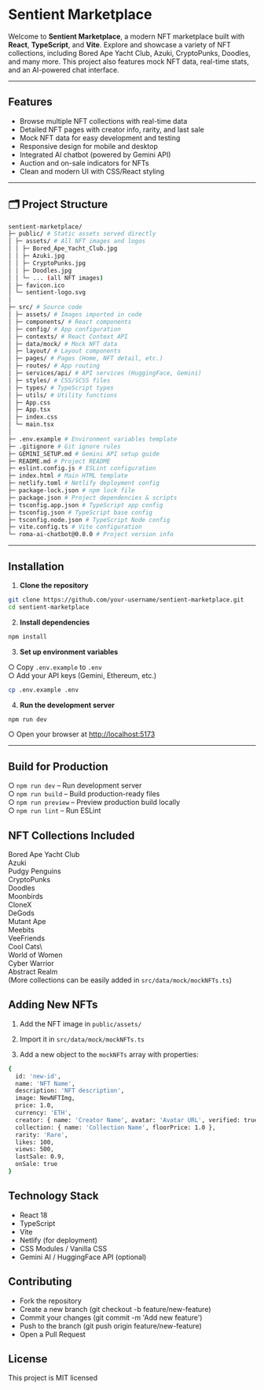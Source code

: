 # Sentient Marketplace

Welcome to **Sentient Marketplace**, a modern NFT marketplace built with **React**, **TypeScript**, and **Vite**. Explore and showcase a variety of NFT collections, including Bored Ape Yacht Club, Azuki, CryptoPunks, Doodles, and many more. This project also features mock NFT data, real-time stats, and an AI-powered chat interface.  

---

## Features

- Browse multiple NFT collections with real-time data
- Detailed NFT pages with creator info, rarity, and last sale
- Mock NFT data for easy development and testing
- Responsive design for mobile and desktop
- Integrated AI chatbot (powered by Gemini API)
- Auction and on-sale indicators for NFTs
- Clean and modern UI with CSS/React styling

---

## 🗂 Project Structure
```bash
sentient-marketplace/
├─ public/ # Static assets served directly
│ ├─ assets/ # All NFT images and logos
│ │ ├─ Bored_Ape_Yacht_Club.jpg
│ │ ├─ Azuki.jpg
│ │ ├─ CryptoPunks.jpg
│ │ ├─ Doodles.jpg
│ │ └─ ... (all NFT images)
│ ├─ favicon.ico
│ └─ sentient-logo.svg
│
├─ src/ # Source code
│ ├─ assets/ # Images imported in code
│ ├─ components/ # React components
│ ├─ config/ # App configuration
│ ├─ contexts/ # React Context API
│ ├─ data/mock/ # Mock NFT data
│ ├─ layout/ # Layout components
│ ├─ pages/ # Pages (Home, NFT detail, etc.)
│ ├─ routes/ # App routing
│ ├─ services/api/ # API services (HuggingFace, Gemini)
│ ├─ styles/ # CSS/SCSS files
│ ├─ types/ # TypeScript types
│ ├─ utils/ # Utility functions
│ ├─ App.css
│ ├─ App.tsx
│ ├─ index.css
│ └─ main.tsx
│
├─ .env.example # Environment variables template
├─ .gitignore # Git ignore rules
├─ GEMINI_SETUP.md # Gemini API setup guide
├─ README.md # Project README
├─ eslint.config.js # ESLint configuration
├─ index.html # Main HTML template
├─ netlify.toml # Netlify deployment config
├─ package-lock.json # npm lock file
├─ package.json # Project dependencies & scripts
├─ tsconfig.app.json # TypeScript app config
├─ tsconfig.json # TypeScript base config
├─ tsconfig.node.json # TypeScript Node config
├─ vite.config.ts # Vite configuration
└─ roma-ai-chatbot@0.0.0 # Project version info
```

---

## Installation  

1. **Clone the repository**   
```bash
git clone https://github.com/your-username/sentient-marketplace.git
cd sentient-marketplace
```

2. **Install dependencies**  
```bash
npm install
```

3. **Set up environment variables**  

○ Copy ```.env.example``` to ```.env```   
○ Add your API keys (Gemini, Ethereum, etc.)  
```bash
cp .env.example .env
```

4. **Run the development server**
```bash
npm run dev
```
○ Open your browser at [http://localhost:5173](http://localhost:5173)  

---

## Build for Production
○ ```npm run dev``` – Run development server    
○ ```npm run build``` – Build production-ready files     
○ ```npm run preview``` – Preview production build locally    
○ ```npm run lint``` – Run ESLint     


## NFT Collections Included

Bored Ape Yacht Club  
Azuki   
Pudgy Penguins   
CryptoPunks   
Doodles   
Moonbirds   
CloneX   
DeGods   
Mutant Ape   
Meebits   
VeeFriends   
Cool Cats\   
World of Women   
Cyber Warrior   
Abstract Realm    
(More collections can be easily added in ```src/data/mock/mockNFTs.ts```)    


## Adding New NFTs

1. Add the NFT image in ```public/assets/```               

2. Import it in ```src/data/mock/mockNFTs.ts```      
 
3. Add a new object to the ```mockNFTs``` array with properties:   
```bash
{
  id: 'new-id',
  name: 'NFT Name',
  description: 'NFT description',
  image: NewNFTImg,
  price: 1.0,
  currency: 'ETH',
  creator: { name: 'Creator Name', avatar: 'Avatar URL', verified: true },
  collection: { name: 'Collection Name', floorPrice: 1.0 },
  rarity: 'Rare',
  likes: 100,
  views: 500,
  lastSale: 0.9,
  onSale: true
}
```

## Technology Stack

- React 18   
- TypeScript   
- Vite   
- Netlify (for deployment)    
- CSS Modules / Vanilla CSS             
- Gemini AI / HuggingFace API (optional)    

## Contributing

- Fork the repository   
- Create a new branch (git checkout -b feature/new-feature)   
- Commit your changes (git commit -m 'Add new feature')   
- Push to the branch (git push origin feature/new-feature)   
- Open a Pull Request   

## License

This project is MIT licensed

